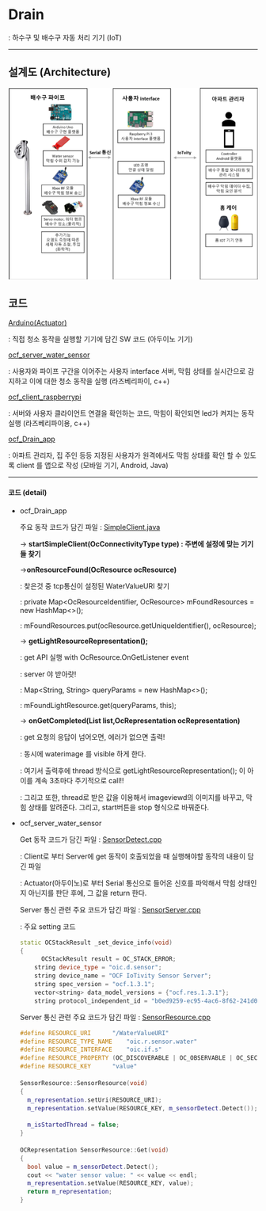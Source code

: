 # Drain

: 하수구 및 배수구 자동 처리 기기 (IoT)

---

## 설계도 (Architecture)

![ttt](./images/architecture.png)

## 코드

[Arduino(Actuator)](./Arduino(Actuator))

 : 직접 청소 동작을 실행할 기기에 담긴 SW 코드 (아두이노 기기)

[ocf_server_water_sensor](./ocf_server_water_sensor)

: 사용자와 파이프 구간을 이어주는 사용자 interface 서버, 막힘 상태를 실시간으로 감지하고 이에 대한 청소 동작을 실행 (라즈베리파이, c++)

[ocf_client_raspberrypi](./ocf_client_raspberrypi)

: 서버와 사용자 클라이언트 연결을 확인하는 코드, 막힘이 확인되면 led가 켜지는 동작 실행 (라즈베리파이용, c++)

[ocf_Drain_app](./ocf_Drain_app)

: 아파트 관리자, 집 주인 등등 지정된 사용자가 원격에서도 막힘 상태를 확인 할 수 있도록 client 를 앱으로 작성 (모바일 기기, Android, Java)

---

#### 코드 (detail)

* ocf_Drain_app

  주요 동작 코드가 담긴 파일 : [SimpleClient.java](./ocf_Drain_app/D2DClient/src/main/java/com/ocfk/d2d/simpleserver/SimpleClient.java)

  -> **startSimpleClient(OcConnectivityType type) : 주변에 설정에 맞는 기기들 찾기**

  ->**onResourceFound(OcResource ocResource)**

  : 찾은것 중 tcp통신이 설정된 WaterValueURI 찾기

  : private Map<OcResourceIdentifier, OcResource> mFoundResources = new HashMap<>();

  : mFoundResources.put(ocResource.getUniqueIdentifier(), ocResource);

   -> **getLightResourceRepresentation();** 

  : get API 실행 with OcResource.OnGetListener event

  : server 야 받아랏!

  : Map<String, String> queryParams = new HashMap<>();

  :  mFoundLightResource.get(queryParams, this);

  -> **onGetCompleted(List<OcHeaderOption> list,OcRepresentation ocRepresentation)**

  : get 요청의 응답이 넘어오면, 에러가 없으면 출력!

  : 동시에 waterimage 를 visible 하게 한다.

  : 여기서 출력후에 thread 방식으로 getLightResourceRepresentation(); 이 아이를 계속 3초마다 주기적으로 call!!

  : 그리고 또한, thread로 받은 값을 이용해서 imageviewd의 이미지를 바꾸고, 막힘 상태를 알려준다. 그리고, start버튼을 stop 형식으로 바꿔준다.

  

* ocf_server_water_sensor

  Get 동작 코드가 담긴 파일 : [SensorDetect.cpp](./ocf_server_water_sensor/SensorDetect.cpp)

  : Client로 부터 Server에 get 동작이 호출되었을 때 실행해야할 동작의 내용이 담긴 파일

  : Actuator(아두이노)로 부터 Serial 통신으로 들어온 신호를 파악해서 막힘 상태인지 아닌지를 판단 후에, 그 값을 return 한다.

  Server 통신 관련 주요 코드가 담긴 파일 : [SensorServer.cpp](./ocf_server_water_sensor/SensorServer.cpp)

  : 주요 setting 코드  

  ```c++
  static OCStackResult _set_device_info(void)
  {
    	OCStackResult result = OC_STACK_ERROR;
      string device_type = "oic.d.sensor";
      string device_name = "OCF IoTivity Sensor Server";
      string spec_version = "ocf.1.3.1";
      vector<string> data_model_versions = {"ocf.res.1.3.1"};
      string protocol_independent_id = "b0ed9259-ec95-4ac6-8f62-241d0da02684";
  
  ```

  Server 통신 관련 주요 코드가 담긴 파일 : [SensorResource.cpp](./ocf_server_water_sensor/SensorResource.cpp)

  ```c++
  #define RESOURCE_URI		"/WaterValueURI"
  #define RESOURCE_TYPE_NAME	"oic.r.sensor.water"
  #define RESOURCE_INTERFACE	"oic.if.s"
  #define RESOURCE_PROPERTY	(OC_DISCOVERABLE | OC_OBSERVABLE | OC_SECURE)
  #define RESOURCE_KEY		"value"
  
  SensorResource::SensorResource(void)
  {
  	m_representation.setUri(RESOURCE_URI);
  	m_representation.setValue(RESOURCE_KEY, m_sensorDetect.Detect());
  
  	m_isStartedThread = false;
  }
  
  OCRepresentation SensorResource::Get(void)
  {
  	bool value = m_sensorDetect.Detect();
  	cout << "water sensor value: " << value << endl;	
  	m_representation.setValue(RESOURCE_KEY, value);
  	return m_representation;
  }
  ```

  

